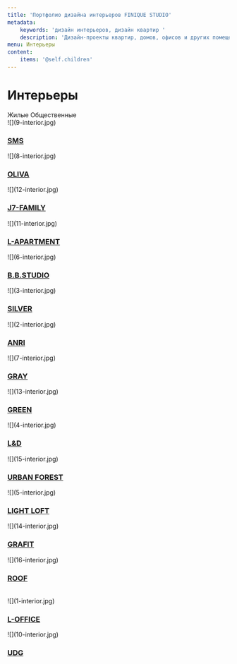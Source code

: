 ```yaml
---
title: 'Портфолио дизайна интерьеров FINIQUE STUDIO'
metadata:
    keywords: 'дизайн интерьеров, дизайн квартир '
    description: 'Дизайн-проекты квартир, домов, офисов и других помещений. Индивидуальный подход к каждому клиенту. Лучшие примеры работ дизайна интерьеров. Заказать проект по тел. 096 77 45 002 '
menu: Интерьеры
content:
    items: '@self.children'
---
```


<h1>Интерьеры</h1>
<span id="interior-live">Жилые </span>
<span id="interior-public">Общественные</span>
<div class="clearfix"></div>

<div class="row live">
    <div class="l-33" markdown="1">![](9-interior.jpg)
        <div class="mask"><h3><a href="/interior/sms"><span>SMS</span></a></h3></div>
    </div>
    <div class="l-33" markdown="1">![](8-interior.jpg)
        <div class="mask"><h3><a href="/interior/oliva"><span>OLIVA</span></a></h3></div>
    </div>
    <div class="l-33" markdown="1">![](12-interior.jpg)
        <div class="mask"><h3><a href="/interior/j7-family"><span>J7-FAMILY</span></a></h3></div>
    </div>
    <div class="l-33" markdown="1">![](11-interior.jpg)
        <div class="mask"><h3><a href="/interior/l-apartment"><span>L-APARTMENT</span></a></h3></div>
    </div>
    <div class="l-33" markdown="1">![](6-interior.jpg)
        <div class="mask"><h3><a href="/interior/b-b-studio"><span>B.B.STUDIO</span></a></h3></div>
    </div>
    <div class="l-33" markdown="1">![](3-interior.jpg)
        <div class="mask"><h3><a href="/interior/silver"><span>SILVER</span></a></h3></div>
    </div>
    <div class="l-33" markdown="1">![](2-interior.jpg)
        <div class="mask"><h3><a href="/interior/anri"><span>ANRI</span></a></h3></div>
    </div>
    <div class="l-33" markdown="1">![](7-interior.jpg)
        <div class="mask"><h3><a href="/interior/gray"><span>GRAY</span></a></h3></div>
    </div>
    <div class="l-33" markdown="1">![](13-interior.jpg)
        <div class="mask"><h3><a href="/interior/green"><span>GREEN</span></a></h3></div>
    </div>
    <div class="l-33" markdown="1">![](4-interior.jpg)
        <div class="mask"><h3><a href="/interior/l&d"><span>L&D</span></a></h3></div>
    </div>
    <div class="l-33" markdown="1">![](15-interior.jpg)
        <div class="mask"><h3><a href="/interior/urban-forest"><span>URBAN FOREST</span></a></h3></div>
    </div>
    <div class="l-33" markdown="1">![](5-interior.jpg)
        <div class="mask"><h3><a href="/interior/light-loft"><span>LIGHT LOFT</span></a></h3></div>
    </div>
    <div class="l-33" markdown="1">![](14-interior.jpg)
        <div class="mask"><h3><a href="/interior/grafit"><span>GRAFIT</span></a></h3></div>
    </div>
    <div class="l-33" markdown="1">![](16-interior.jpg)
        <div class="mask"><h3><a href="/interior/roof"><span>ROOF</span></a></h3></div>
    </div>
    <div class="l-33 placeholder-column">
        <div class="placeholder">&nbsp;</div>
    </div>
</div>
<div class="row public">
    <div class="l-33" markdown="1">![](1-interior.jpg)
        <div class="mask"><h3><a href="/interior/l-office"><span>L-OFFICE</span></a></h3></div>
    </div>
    <div class="l-33" markdown="1">![](10-interior.jpg)
        <div class="mask"><h3><a href="/interior/udg"><span>UDG</span></a></h3></div>
    </div>
</div>